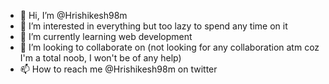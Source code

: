 - 👋 Hi, I’m @Hrishikesh98m
- 👀 I’m interested in everything but too lazy to spend any time on it
- 🌱 I’m currently learning web development
- 💞️ I’m looking to collaborate on (not looking for any collaboration atm coz I'm a total noob, I won't be of any help)
- 📫 How to reach me @Hrishikesh98m on twitter

<!---
Hrishikesh98m/Hrishikesh98m is a ✨ special ✨ repository because its `README.md` (this file) appears on your GitHub profile.
You can click the Preview link to take a look at your changes.
--->
